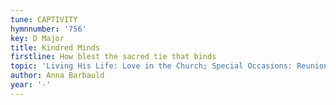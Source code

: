 ```yaml
---
tune: CAPTIVITY
hymnnumber: '756'
key: D Major
title: Kindred Minds
firstline: How blest the sacred tie that binds
topic: 'Living His Life: Love in the Church; Special Occasions: Reunion'
author: Anna Barbauld
year: '-'
---
```


